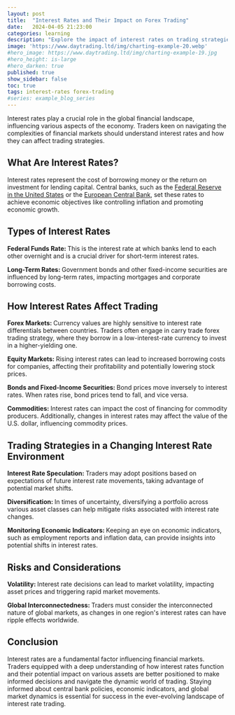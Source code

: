 ```yaml
---
layout: post
title:  "Interest Rates and Their Impact on Forex Trading"
date:   2024-04-05 21:23:00
categories: learning
description: "Explore the impact of interest rates on trading strategies. From forex to equities, learn how to navigate markets in a changing rate environment."
image: 'https://www.daytrading.ltd/img/charting-example-20.webp'
#hero_image: https://www.daytrading.ltd/img/charting-example-19.jpg
#hero_height: is-large
#hero_darken: true
published: true
show_sidebar: false
toc: true
tags: interest-rates forex-trading
#series: example_blog_series
---
```


<p>Interest rates play a crucial role in the global financial landscape, influencing various aspects of the economy. Traders keen on navigating the complexities of financial markets should understand interest rates and how they can affect trading strategies.</p>

## What Are Interest Rates?
<p>Interest rates represent the cost of borrowing money or the return on investment for lending capital. Central banks, such as the <a href="https://www.federalreserve.gov/aboutthefed.htm" rel="nofollow">Federal Reserve in the United States</a> or the <a href="https://www.ecb.europa.eu/ecb/html/index.en.html" rel="nofollow">European Central Bank</a>, set these rates to achieve economic objectives like controlling inflation and promoting economic growth.</p>

## Types of Interest Rates
<p><strong>Federal Funds Rate: </strong> This is the interest rate at which banks lend to each other overnight and is a crucial driver for short-term interest rates.</p>

<p><strong>Long-Term Rates: </strong> Government bonds and other fixed-income securities are influenced by long-term rates, impacting mortgages and corporate borrowing costs.</p>

## How Interest Rates Affect Trading
<p><strong>Forex Markets: </strong>Currency values are highly sensitive to interest rate differentials between countries. Traders often engage in carry trade forex trading strategy, where they borrow in a low-interest-rate currency to invest in a higher-yielding one.</p>

<p><strong>Equity Markets: </strong>Rising interest rates can lead to increased borrowing costs for companies, affecting their profitability and potentially lowering stock prices.</p>
<p><strong>Bonds and Fixed-Income Securities: </strong>Bond prices move inversely to interest rates. When rates rise, bond prices tend to fall, and vice versa.</p>
<p><strong>Commodities: </strong>Interest rates can impact the cost of financing for commodity producers. Additionally, changes in interest rates may affect the value of the U.S. dollar, influencing commodity prices.</p>

## Trading Strategies in a Changing Interest Rate Environment
<p><strong>Interest Rate Speculation: </strong>Traders may adopt positions based on expectations of future interest rate movements, taking advantage of potential market shifts.</p>

<p><strong>Diversification: </strong>
In times of uncertainty, diversifying a portfolio across various asset classes can help mitigate risks associated with interest rate changes.</p>
  
<p><strong>Monitoring Economic Indicators: </strong>
Keeping an eye on economic indicators, such as employment reports and inflation data, can provide insights into potential shifts in interest rates.</p>

## Risks and Considerations
<p><strong>Volatility: </strong>Interest rate decisions can lead to market volatility, impacting asset prices and triggering rapid market movements.</p>
  
<p><strong>Global Interconnectedness: </strong>Traders must consider the interconnected nature of global markets, as changes in one region's interest rates can have ripple effects worldwide.</p>

## Conclusion
<p>Interest rates are a fundamental factor influencing financial markets. Traders equipped with a deep understanding of how interest rates function and their potential impact on various assets are better positioned to make informed decisions and navigate the dynamic world of trading. Staying informed about central bank policies, economic indicators, and global market dynamics is essential for success in the ever-evolving landscape of interest rate trading.</p>

<script type='application/ld+json'>
{
  "@context": "https://schema.org",
  "@type": "FAQPage",
  "mainEntity": [
    {
      "@type": "Question",
      "name": "What are interest rates?",
      "acceptedAnswer": {
        "@type": "Answer",
        "text": "Interest rates represent the cost of borrowing money or the return on investment for lending capital. Central banks set these rates to achieve economic objectives."
      }
    },
    {
      "@type": "Question",
      "name": "How do interest rates impact trading?",
      "acceptedAnswer": {
        "@type": "Answer",
        "text": "Interest rates influence various markets, including forex, equities, bonds, and commodities. Traders must consider the effects on borrowing costs, profitability, and asset prices."
      }
    },
    {
      "@type": "Question",
      "name": "What types of interest rates exist?",
      "acceptedAnswer": {
        "@type": "Answer",
        "text": "Key types include the federal funds rate for short-term rates and long-term rates influencing government bonds and fixed-income securities."
      }
    },
    {
      "@type": "Question",
      "name": "What are some trading strategies in a changing interest rate environment?",
      "acceptedAnswer": {
        "@type": "Answer",
        "text": "Strategies include interest rate speculation, portfolio diversification, and monitoring economic indicators to make informed decisions based on expected rate movements."
      }
    },
    {
      "@type": "Question",
      "name": "What risks should traders consider in relation to interest rates?",
      "acceptedAnswer": {
        "@type": "Answer",
        "text": "Traders should be aware of potential volatility triggered by interest rate decisions and the global interconnectedness of markets, as changes in one region can impact others worldwide."
      }
    }
  ]
}
</script>